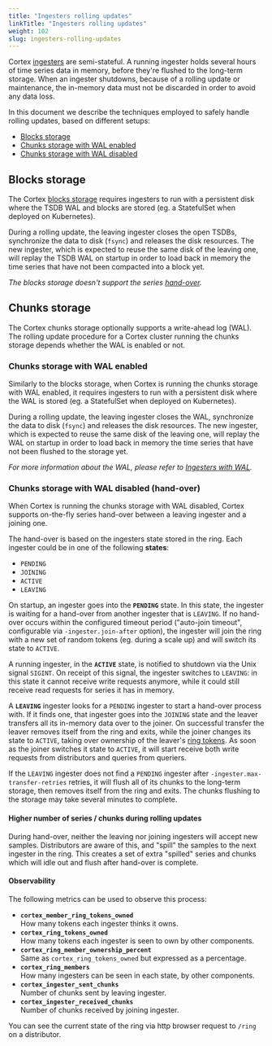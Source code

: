 ```yaml
---
title: "Ingesters rolling updates"
linkTitle: "Ingesters rolling updates"
weight: 102
slug: ingesters-rolling-updates
---
```


Cortex [ingesters](architecture.md#ingester) are semi-stateful.
A running ingester holds several hours of time series data in memory, before they're flushed to the long-term storage.
When an ingester shutdowns, because of a rolling update or maintenance, the in-memory data must not be discarded in order to avoid any data loss.

In this document we describe the techniques employed to safely handle rolling updates, based on different setups:

- [Blocks storage](#blocks-storage)
- [Chunks storage with WAL enabled](#chunks-storage-with-wal-enabled)
- [Chunks storage with WAL disabled](#chunks-storage-with-wal-disabled-hand-over)

## Blocks storage

The Cortex [blocks storage](../blocks-storage/_index.md) requires ingesters to run with a persistent disk where the TSDB WAL and blocks are stored (eg. a StatefulSet when deployed on Kubernetes).

During a rolling update, the leaving ingester closes the open TSDBs, synchronize the data to disk (`fsync`) and releases the disk resources.
The new ingester, which is expected to reuse the same disk of the leaving one, will replay the TSDB WAL on startup in order to load back in memory the time series that have not been compacted into a block yet.

_The blocks storage doesn't support the series [hand-over](#chunks-storage-with-wal-disabled-hand-over)._

## Chunks storage

The Cortex chunks storage optionally supports a write-ahead log (WAL).
The rolling update procedure for a Cortex cluster running the chunks storage depends whether the WAL is enabled or not.

### Chunks storage with WAL enabled

Similarly to the blocks storage, when Cortex is running the chunks storage with WAL enabled, it requires ingesters to run with a persistent disk where the WAL is stored (eg. a StatefulSet when deployed on Kubernetes).

During a rolling update, the leaving ingester closes the WAL, synchronize the data to disk (`fsync`) and releases the disk resources.
The new ingester, which is expected to reuse the same disk of the leaving one, will replay the WAL on startup in order to load back in memory the time series that have not been flushed to the storage yet.

_For more information about the WAL, please refer to [Ingesters with WAL](../production/ingesters-with-wal.md)._

### Chunks storage with WAL disabled (hand-over)

When Cortex is running the chunks storage with WAL disabled, Cortex supports on-the-fly series hand-over between a leaving ingester and a joining one.

The hand-over is based on the ingesters state stored in the ring. Each ingester could be in one of the following **states**:

- `PENDING`
- `JOINING`
- `ACTIVE`
- `LEAVING`

On startup, an ingester goes into the **`PENDING`** state.
In this state, the ingester is waiting for a hand-over from another ingester that is `LEAVING`.
If no hand-over occurs within the configured timeout period ("auto-join timeout", configurable via `-ingester.join-after` option), the ingester will join the ring with a new set of random tokens (eg. during a scale up) and will switch its state to `ACTIVE`.

A running ingester, in the **`ACTIVE`** state, is notified to shutdown via the Unix signal `SIGINT`.
On receipt of this signal, the ingester switches to `LEAVING`: in this state it cannot receive write requests anymore, while it could still receive read requests for series it has in memory.

A **`LEAVING`** ingester looks for a `PENDING` ingester to start a hand-over process with.
If it finds one, that ingester goes into the `JOINING` state and the leaver transfers all its in-memory data over to the joiner.
On successful transfer the leaver removes itself from the ring and exits, while the joiner changes its state to `ACTIVE`, taking over ownership of the leaver's [ring tokens](../architecture.md#hashing). As soon as the joiner switches it state to `ACTIVE`, it will start receive both write requests from distributors and queries from queriers.

If the `LEAVING` ingester does not find a `PENDING` ingester after `-ingester.max-transfer-retries` retries, it will flush all of its chunks to the long-term storage, then removes itself from the ring and exits. The chunks flushing to the storage may take several minutes to complete.

#### Higher number of series / chunks during rolling updates

During hand-over, neither the leaving nor joining ingesters will
accept new samples. Distributors are aware of this, and "spill" the
samples to the next ingester in the ring. This creates a set of extra
"spilled" series and chunks which will idle out and flush after hand-over is
complete.

#### Observability

The following metrics can be used to observe this process:

- **`cortex_member_ring_tokens_owned`**<br />
  How many tokens each ingester thinks it owns.
- **`cortex_ring_tokens_owned`**<br />
  How many tokens each ingester is seen to own by other components.
- **`cortex_ring_member_ownership_percent`**<br />
  Same as `cortex_ring_tokens_owned` but expressed as a percentage.
- **`cortex_ring_members`**<br />
  How many ingesters can be seen in each state, by other components.
- **`cortex_ingester_sent_chunks`**<br />
  Number of chunks sent by leaving ingester.
- **`cortex_ingester_received_chunks`**<br />
  Number of chunks received by joining ingester.

You can see the current state of the ring via http browser request to
`/ring` on a distributor.
